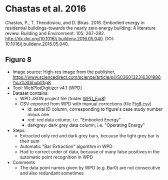 # Chastas et al. 2016 

Chastas, P., T. Theodosiou, and D. Bikas. 2016. Embodied energy in residential buildings-towards the nearly zero energy building: A literature review. Building and Environment. 105: 267–282. http://dx.doi.org/10.1016/j.buildenv.2016.05.040. DOI: 10.1016/j.buildenv.2016.05.040.

## Figure 8

- Image source: High-res image from the publisher, https://www.sciencedirect.com/science/article/pii/S0360132316301986?via%3Dihub#fig8
- Tool: [WebPlotDigitizer](https://apps.automeris.io/wpd/) v4.1 (WPD)
- Dataset contains:
  - WPD JSON project file (folder [WPD_Fig8](WPD_Fig8))
  - CSV exported from WPD with manual corrections (file [Fig8.csv](Fig8.csv))
    - id: serial ID column, corresponding to figure's case study number minus one
    - red: red data column, i.e. "Embodied Energy"
    - darkgrey: dark grey data column, i.e. "Operating Energy"
- Steps:
  - Extracted only red and dark grey bars, because the light grey bar is their sum
  - Automatic "Bar Extraction" algorithm in WPD 
  - Had to correct order of data, because of many false positives in the automatic point recognition in WPD
- Comments
  - The data point names given by WPD (e.g. Bar0) are not consecutive and also redundant sometimes
